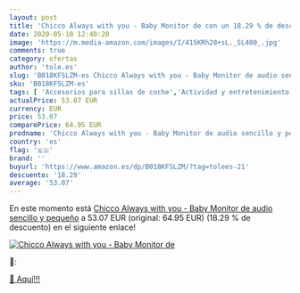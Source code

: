```yaml
---
layout: post
title: 'Chicco Always with you - Baby Monitor de con un 18.29 % de descuento'
date: 2020-05-10 12:40:20
image: 'https://m.media-amazon.com/images/I/415KRh28+sL._SL400_.jpg'
comments: true
category: ofertas
author: 'tole.es'
slug: 'B018KFSLZM-es Chicco Always with you - Baby Monitor de audio sencillo y...'
sku: 'B018KFSLZM-es'
tags: [ 'Accesorios para sillas de coche','Actividad y entretenimiento','Andadores','Bebé','Espejos para asientos traseros','Higiene y cuidado','Sillas de coche y accesorios','Toallitas húmedas para bebé','Toallitas y accesorios para bebé','chicco', ]
actualPrice: 53.07 EUR
currency: EUR
price: 53.07
comparePrice: 64.95 EUR
prodname: 'Chicco Always with you - Baby Monitor de audio sencillo y pequeño'
country: 'es'
flag: '🇪🇸'
brand: ''
buyurl: 'https://www.amazon.es/dp/B018KFSLZM/?tag=tolees-21'
descuento: '18.29'
average: '53.07'
---
```


En este momento está [Chicco Always with you - Baby Monitor de audio sencillo y pequeño](https://www.amazon.es/dp/B018KFSLZM/?tag=tolees-21) a 53.07 EUR (original: 64.95 EUR) (18.29 %  de descuento) en el siguiente enlace!

[![Chicco Always with you - Baby Monitor de](https://m.media-amazon.com/images/I/415KRh28+sL._SL400_.jpg)](https://www.amazon.es/dp/B018KFSLZM/?tag=tolees-21)

🔎:


[🛒 Aquí!!!](https://www.amazon.es/dp/B018KFSLZM/?tag=tolees-21)
